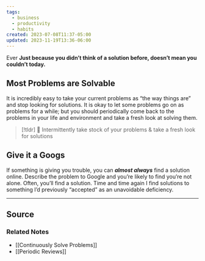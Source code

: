 ```yaml
---
tags:
  - business
  - productivity
  - habits
created: 2023-07-08T11:37-05:00
updated: 2023-11-19T13:36-06:00
---
```

Ever **Just because you didn’t think of a solution before, doesn’t mean you couldn’t today.**

## Most Problems are Solvable

It is incredibly easy to take your current problems as “the way things are” and stop looking for solutions. It is okay to let some problems go on as problems for a while; but you should periodically come back to the problems in your life and environment and take a fresh look at solving them.

> [!tldr] 🔑 Intermittently take stock of your problems & take a fresh look for solutions

## Give it a Googs

If something is giving you trouble, you can ***almost always*** find a solution online. Describe the problem to Google and you’re likely to find you’re not alone. Often, you’ll find a solution. Time and time again I find solutions to something I’d previously “accepted” as an unavoidable deficiency.

---

## Source


### Related Notes
- [[Continuously Solve Problems]]
- [[Periodic Reviews]]